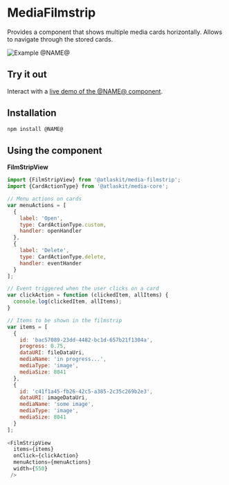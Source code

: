 # MediaFilmstrip

Provides a component that shows multiple media cards horizontally. Allows to navigate through the stored cards.

![Example @NAME@](https://bytebucket.org/atlassian/atlaskit/raw/@BITBUCKET_COMMIT@/packages/@NAME@/docs/screencast.gif)

## Try it out

Interact with a [live demo of the @NAME@ component](https://aui-cdn.atlassian.com/atlaskit/stories/@NAME@/@VERSION@/).

## Installation

```sh
npm install @NAME@
```

## Using the component

**FilmStripView**

```javascript
import {FilmStripView} from '@atlaskit/media-filmstrip';
import {CardActionType} from '@atlaskit/media-core';

// Menu actions on cards
var menuActions = [
  {
    label: 'Open',
    type: CardActionType.custom,
    handler: openHandler
  },
  {
    label: 'Delete',
    type: CardActionType.delete,
    handler: eventHander  
  }
];

// Event triggered when the user clicks on a card
var clickAction = function (clickedItem, allItems) {
  console.log(clickedItem, allItems);
}

// Items to be shown in the filmstrip
var items = [
  {
    id: 'bac57089-23dd-4482-bc1d-657b21f1304a',
    progress: 0.75,
    dataURI: fileDataUri,
    mediaName: 'in progress...',
    mediaType: 'image',
    mediaSize: 8041
  },
  {
    id: 'c41f1a45-fb26-42c5-a385-2c35c269b2e3',
    dataURI: imageDataUri,
    mediaName: 'some image',
    mediaType: 'image',
    mediaSize: 8041
  }
];
    
<FilmStripView
  items={items}
  onClick={clickAction}
  menuActions={menuActions}
  width={550}
 />
```

